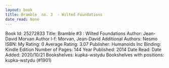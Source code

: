 ```yaml
---
layout: book
title: Bramble  no. 3  - Wilted Foundations
date_read: None
---
```


Book Id: 25272833
Title: Bramble #3 : Wilted Foundations
Author: Jean-David Morvan
Author l-f: Morvan, Jean-David
Additional Authors: Nesmo
ISBN: 
My Rating: 0
Average Rating: 3.07
Publisher: Humanoids Inc
Binding: Kindle Edition
Number of Pages: 144
Year Published: 2014
Date Read: 
Date Added: 2020/10/21
Bookshelves: kupka-wstydu
Bookshelves with positions: kupka-wstydu (#1901)

